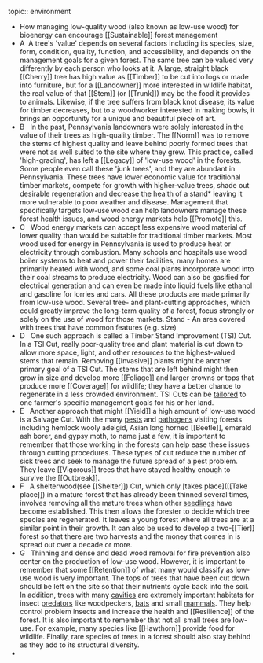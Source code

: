 topic:: environment

- How managing low-quality wood (also known as low-use wood) for bioenergy can encourage [[Sustainable]] forest management
- A  A tree's 'value' depends on several factors including its species, size, form, condition, quality, function, and accessibility, and depends on the management goals for a given forest. The same tree can be valued very differently by each person who looks at it. A large, straight black [[Cherry]] tree has high value as [[Timber]] to be cut into logs or made into furniture, but for a [[Landowner]] more interested in wildlife habitat, the real value of that [[Stem]] (or [[Trunk]]) may be the food it provides to animals. Likewise, if the tree suffers from black knot disease, its value for timber decreases, but to a woodworker interested in making bowls, it brings an opportunity for a unique and beautiful piece of art.
- B   In the past, Pennsylvania landowners were solely interested in the value of their trees as high-quality timber. The [[Norm]] was to remove the stems of highest quality and leave behind poorly formed trees that were not as well suited to the site where they grew. This practice, called 'high-grading', has left a [[Legacy]] of 'low-use wood' in the forests. Some people even call these 'junk trees', and they are abundant in Pennsylvania. These trees have lower economic value for traditional timber markets, compete for growth with higher-value trees, shade out desirable regeneration and decrease the health of a stand* leaving it more vulnerable to poor weather and disease. Management that specifically targets low-use wood can help landowners manage these forest health issues, and wood energy markets help [[Promote]] this.
- C   Wood energy markets can accept less expensive wood material of lower quality than would be suitable for traditional timber markets. Most wood used for energy in Pennsylvania is used to produce heat or electricity through combustion. Many schools and hospitals use wood boiler systems to heat and power their facilities, many homes are primarily heated with wood, and some coal plants incorporate wood into their coal streams to produce electricity. Wood can also be gasified for electrical generation and can even be made into liquid fuels like ethanol and gasoline for lorries and cars. All these products are made primarily from low-use wood. Several tree- and plant-cutting approaches, which could greatly improve the long-term quality of a forest, focus strongly or solely on the use of wood for those markets. Stand - An area covered with trees that have common features (e.g. size)
- D   One such approach is called a Timber Stand Improvement (TSI) Cut. In a TSI Cut, really poor-quality tree and plant material is cut down to allow more space, light, and other resources to the highest-valued stems that remain. Removing [[Invasive]] plants might be another primary goal of a TSI Cut. The stems that are left behind might then grow in size and develop more [[Foliage]] and larger crowns or tops that produce more [[Coverage]] for wildlife; they have a better chance to regenerate in a less crowded environment. TSI Cuts can be [tailored]([[Tailor]]) to one farmer's specific management goals for his or her land.
- E   Another approach that might [[Yield]] a high amount of low-use wood is a Salvage Cut. With the many [pests]([[Pest]]) and [pathogens]([[Pathogen]]) visiting forests including hemlock wooly adelgid, Asian long horned [[Beetle]], emerald ash borer, and gypsy moth, to name just a few, it is important to remember that those working in the forests can help ease these issues through cutting procedures. These types of cut reduce the number of sick trees and seek to manage the future spread of a pest problem. They leave [[Vigorous]] trees that have stayed healthy enough to survive the [[Outbreak]].
- F   A shelterwood(see [[Shelter]]) Cut, which only [takes place]([[Take place]]) in a mature forest that has already been thinned several times, involves removing all the mature trees when other [seedlings]([[Seedling]]) have become established. This then allows the forester to decide which tree species are regenerated. It leaves a young forest where all trees are at a similar point in their growth. It can also be used to develop a two-[[Tier]] forest so that there are two harvests and the money that comes in is spread out over a decade or more.
- G   Thinning and dense and dead wood removal for fire prevention also center on the production of low-use wood. However, it is important to remember that some [[Retention]] of what many would classify as low-use wood is very important. The tops of trees that have been cut down should be left on the site so that their nutrients cycle back into the soil. In addition, trees with many [cavities]([[Cavity]]) are extremely important habitats for insect [predators]([[Predator]]) like woodpeckers, [bats]([[Bat]]) and small [mammals]([[Mammal]]). They help control problem insects and increase the health and [[Resilience]] of the forest. It is also important to remember that not all small trees are low-use. For example, many species like [[Hawthorn]] provide food for wildlife. Finally, rare species of trees in a forest should also stay behind as they add to its structural diversity.
-